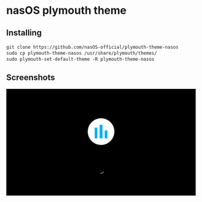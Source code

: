 # nasOS plymouth theme

## Installing

```
git clone https://github.com/nasOS-official/plymouth-theme-nasos
sudo cp plymouth-theme-nasos /usr/share/plymouth/themes/
sudo plymouth-set-default-theme -R plymouth-theme-nasos
```

## Screenshots

![Bootscreen](./screenshots/bootscreen.png "Bootscreen")
